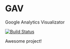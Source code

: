 GAV
===

Google Analytics Visualizator

[![Build Status](https://travis-ci.org/ProdigalCode/GAV.svg?branch=master)](https://travis-ci.org/ProdigalCode/GAV)

Awesome project!